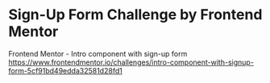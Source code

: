 # Sign-Up Form Challenge by Frontend Mentor
Frontend Mentor - Intro component with sign-up form
https://www.frontendmentor.io/challenges/intro-component-with-signup-form-5cf91bd49edda32581d28fd1


